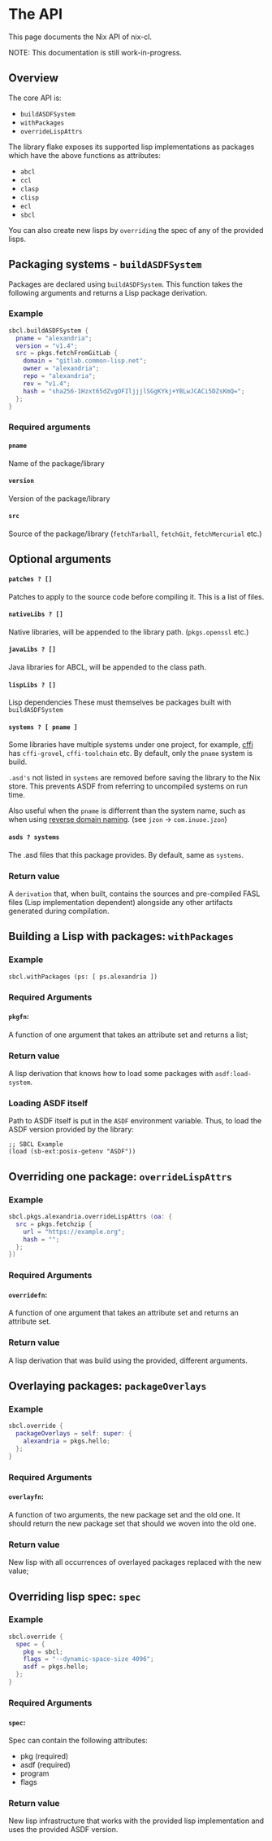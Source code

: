 # The API

This page documents the Nix API of nix-cl.

NOTE: This documentation is still work-in-progress.

## Overview

The core API is:

- `buildASDFSystem`
- `withPackages`
- `overrideLispAttrs`

The library flake exposes its supported lisp implementations as packages which
have the above functions as attributes:

- `abcl`
- `ccl`
- `clasp`
- `clisp`
- `ecl`
- `sbcl`

You can also create new lisps by `overriding` the spec of any of the provided lisps.
 

## Packaging systems - `buildASDFSystem`

Packages are declared using `buildASDFSystem`. This function takes
the following arguments and returns a Lisp package derivation.

### Example

```nix
sbcl.buildASDFSystem {
  pname = "alexandria";
  version = "v1.4";
  src = pkgs.fetchFromGitLab {
    domain = "gitlab.common-lisp.net";
    owner = "alexandria";
    repo = "alexandria";
    rev = "v1.4";
    hash = "sha256-1Hzxt65dZvgOFIljjjlSGgKYkj+YBLwJCACi5DZsKmQ=";
  };
}
```


### Required arguments

#### `pname`
Name of the package/library

#### `version`
Version of the package/library

#### `src`
Source of the package/library (`fetchTarball`, `fetchGit`, `fetchMercurial` etc.)

## Optional arguments

#### `patches ? []`

Patches to apply to the source code before compiling it. This is a
list of files.

#### `nativeLibs ? []`

Native libraries, will be appended to the library
path. (`pkgs.openssl` etc.)

#### `javaLibs ? []`

Java libraries for ABCL, will be appended to the class path.

#### `lispLibs ? []`

Lisp dependencies These must themselves be packages built with
`buildASDFSystem`

#### `systems ? [ pname ]`

Some libraries have multiple systems under one project, for example,
[cffi] has `cffi-grovel`, `cffi-toolchain` etc.  By default, only the
`pname` system is build.

`.asd's` not listed in `systems` are removed before saving the library
to the Nix store. This prevents ASDF from referring to uncompiled
systems on run time.

Also useful when the `pname` is differrent than the system name, such
as when using [reverse domain naming]. (see `jzon` ->
`com.inuoe.jzon`)

[cffi]: https://cffi.common-lisp.dev/
[reverse domain naming]: https://en.wikipedia.org/wiki/Reverse_domain_name_notation

#### `asds ? systems`

The .asd files that this package provides. By default, same as
`systems`.

### Return value

A `derivation` that, when built, contains the sources and pre-compiled
FASL files (Lisp implementation dependent) alongside any other
artifacts generated during compilation.

## Building a Lisp with packages: `withPackages`

### Example

`sbcl.withPackages (ps: [ ps.alexandria ])`

### Required Arguments

#### `pkgfn`:

A function of one argument that takes an attribute set and returns a list;
    
### Return value

A lisp derivation that knows how to load some packages with `asdf:load-system`.

### Loading ASDF itself

Path to ASDF itself is put in the `ASDF` environment variable. Thus, to load the
ASDF version provided by the library:

```
;; SBCL Example
(load (sb-ext:posix-getenv "ASDF"))
```

## Overriding one package: `overrideLispAttrs`

### Example

```nix
sbcl.pkgs.alexandria.overrideLispAttrs (oa: {
  src = pkgs.fetchzip {
    url = "https://example.org";
    hash = "";
  };
})
```

### Required Arguments

#### `overridefn`:

A function of one argument that takes an attribute set and returns an attribute
set.
    
### Return value

A lisp derivation that was build using the provided, different arguments.

## Overlaying packages: `packageOverlays`

### Example

```nix
sbcl.override { 
  packageOverlays = self: super: { 
    alexandria = pkgs.hello; 
  }; 
} 
```

### Required Arguments

#### `overlayfn`:

A function of two arguments, the new package set and the old one. It should
return the new package set that should we woven into the old one.
    
### Return value

New lisp with all occurrences of overlayed packages replaced with the new value;

## Overriding lisp spec: `spec`

### Example

```nix
sbcl.override { 
  spec = {
    pkg = sbcl; 
    flags = "--dynamic-space-size 4096"; 
    asdf = pkgs.hello; 
  };
} 
```

### Required Arguments

#### `spec`:

Spec can contain the following attributes:

- pkg (required)
- asdf (required)
- program
- flags
    
### Return value

New lisp infrastructure that works with the provided lisp implementation and
uses the provided ASDF version.
